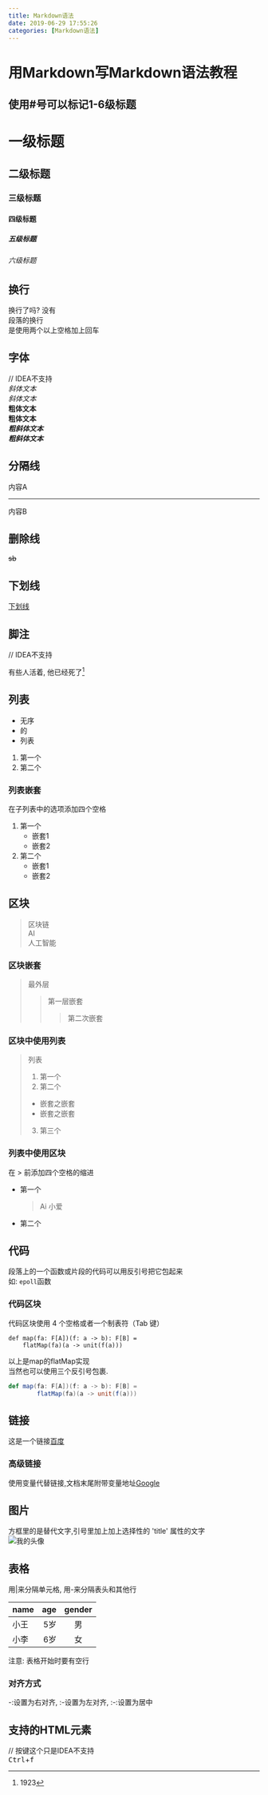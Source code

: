 ```yaml
---
title: Markdown语法
date: 2019-06-29 17:55:26
categories: [Markdown语法]
---
```


# 用Markdown写Markdown语法教程

## 使用#号可以标记1-6级标题
# 一级标题
## 二级标题
### 三级标题
#### 四级标题
##### 五级标题
###### 六级标题

## 换行
换行了吗?
没有  
段落的换行  
是使用两个以上空格加上回车  

## 字体
// IDEA不支持  
*斜体文本*  
_斜体文本_  
**粗体文本**  
__粗体文本__   
***粗斜体文本***  
___粗斜体文本___  


## 分隔线   

内容A
- - -
内容B

## 删除线
~~sb~~

## 下划线
<u>下划线</u>

## 脚注
// IDEA不支持  

有些人活着, 他已经死了[^鲁迅]  
[^鲁迅]: 1923

## 列表
- 无序
- 的
- 列表  

1. 第一个
2. 第二个

### 列表嵌套
在子列表中的选项添加四个空格
1. 第一个
    - 嵌套1
    - 嵌套2
2. 第二个
    - 嵌套1
    - 嵌套2
    
## 区块
> 区块链  
> AI  
> 人工智能
### 区块嵌套
> 最外层
>> 第一层嵌套
>>> 第二次嵌套
### 区块中使用列表
> 列表
> 1. 第一个
> 2. 第二个
>   - 嵌套之嵌套
>   - 嵌套之嵌套
> 3. 第三个
### 列表中使用区块
在 > 前添加四个空格的缩进
- 第一个
    > Ai
    > 小爱
- 第二个   

## 代码
段落上的一个函数或片段的代码可以用反引号把它包起来  
如: `epoll`函数
### 代码区块
代码区块使用 4 个空格或者一个制表符（Tab 键）  

    def map(fa: F[A])(f: a -> b): F[B] =
        flatMap(fa)(a -> unit(f(a)))
以上是map的flatMap实现  
当然也可以使用三个反引号包裹.
```scala
def map(fa: F[A])(f: a -> b): F[B] =
        flatMap(fa)(a -> unit(f(a)))
```

## 链接
这是一个链接[百度](www.baidu.com)
### 高级链接
使用变量代替链接,文档末尾附带变量地址[Google][1]  
              
[1]: www.google.com

## 图片
方框里的是替代文字,引号里加上加上选择性的 'title' 属性的文字  
![我的头像](https://r4mble.github.io/images/lanmao.jpg "mio")

## 表格
用|来分隔单元格, 用-来分隔表头和其他行  

| name | age | gender |
| :---- | ----: | :----: |
| 小王 | 5岁 | 男 |
| 小李 | 6岁 | 女 |
注意: 表格开始时要有空行
### 对齐方式
-:设置为右对齐, :-设置为左对齐, :-:设置为居中

## 支持的HTML元素
// 按键这个只是IDEA不支持  
<kbd>Ctrl</kbd>+<kbd>f</kbd> 
